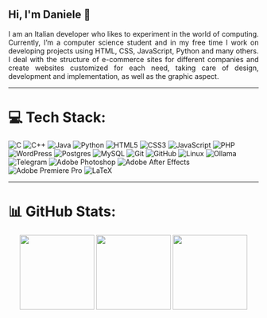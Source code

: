 ## Hi, I'm Daniele ​🚀
<p align="justify">
I am an Italian developer who likes to experiment in the world of computing.
Currently, I’m a computer science student and in my free time I work on developing projects using HTML, CSS, JavaScript, Python and many others.
I deal with the structure of e-commerce sites for different companies and create websites customized for each need, taking care of design, development and implementation, as well as the graphic aspect.
</p>

---

# 💻 Tech Stack:
![C](https://img.shields.io/badge/c-%2300599C.svg?style=for-the-badge&logo=c&logoColor=white) 
![C++](https://img.shields.io/badge/c++-%2300599C.svg?style=for-the-badge&logo=c%2B%2B&logoColor=white) 
![Java](https://img.shields.io/badge/java-%23ED8B00.svg?style=for-the-badge&logo=openjdk&logoColor=white) 
![Python](https://img.shields.io/badge/python-3670A0?style=for-the-badge&logo=python&logoColor=ffdd54) 
![HTML5](https://img.shields.io/badge/html5-%23E34F26.svg?style=for-the-badge&logo=html5&logoColor=white) 
![CSS3](https://img.shields.io/badge/css3-%231572B6.svg?style=for-the-badge&logo=css3&logoColor=white)
![JavaScript](https://img.shields.io/badge/javascript-%23323330.svg?style=for-the-badge&logo=javascript&logoColor=%23F7DF1E) 
![PHP](https://img.shields.io/badge/php-%23777BB4.svg?style=for-the-badge&logo=php&logoColor=white)
![WordPress](https://img.shields.io/badge/WordPress-%23117AC9.svg?style=for-the-badge&logo=WordPress&logoColor=white)
![Postgres](https://img.shields.io/badge/postgres-%23316192.svg?style=for-the-badge&logo=postgresql&logoColor=white)
![MySQL](https://img.shields.io/badge/mysql-%2300000f.svg?style=for-the-badge&logo=mysql&logoColor=white) 
![Git](https://img.shields.io/badge/git-%23F05033.svg?style=for-the-badge&logo=git&logoColor=white) 
![GitHub](https://img.shields.io/badge/github-%23121011.svg?style=for-the-badge&logo=github&logoColor=white)
![Linux](https://img.shields.io/badge/Linux-FCC624?style=for-the-badge&logo=linux&logoColor=black)
![Ollama](https://img.shields.io/badge/Ollama-000000?style=for-the-badge&logo=ollama&logoColor=white)
![Telegram](https://img.shields.io/badge/Telegram-2CA5E0?style=for-the-badge&logo=telegram&logoColor=white)
![Adobe Photoshop](https://img.shields.io/badge/Adobe%20Photoshop-31A8FF?style=for-the-badge&logo=adobephotoshop&logoColor=white)
![Adobe After Effects](https://img.shields.io/badge/Adobe%20After%20Effects-5C2D91?style=for-the-badge&logo=adobeaftereffects&logoColor=white)
![Adobe Premiere Pro](https://img.shields.io/badge/Adobe%20Premiere%20Pro-9999FF?style=for-the-badge&logo=adobepremierepro&logoColor=white)
![LaTeX](https://img.shields.io/badge/latex-%23008080.svg?style=for-the-badge&logo=latex&logoColor=white)

---

# 📊 GitHub Stats:
<div align="center">
  <img src="https://github-readme-stats.vercel.app/api?username=Lombardi2003&theme=tokyonight&hide_border=false&include_all_commits=false&count_private=false" height="150"/>
  <img src="https://github-readme-stats.vercel.app/api/top-langs/?username=Lombardi2003&theme=tokyonight&hide_border=false&include_all_commits=false&count_private=false&layout=compact" height="150"/>
 <img src="https://nirzak-streak-stats.vercel.app/?user=Lombardi2003&theme=tokyonight&hide_border=false" height="150"/>
</div>